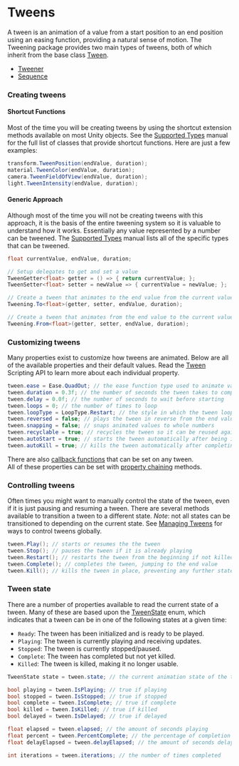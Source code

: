 # Tweens

A tween is an animation of a value from a start position to an end position using an easing function, providing a natural sense of motion. The Tweening package provides two main types of tweens, both of which inherit from the base class [Tween](xref:Zigurous.Tweening.Tween).

- [Tweener](xref:Zigurous.Tweening.Tweener`1)
- [Sequence](sequences.md)

### Creating tweens

#### Shortcut Functions

Most of the time you will be creating tweens by using the shortcut extension methods available on most Unity objects. See the [Supported Types](supported-types.md) manual for the full list of classes that provide shortcut functions. Here are just a few examples:

```csharp
transform.TweenPosition(endValue, duration);
material.TweenColor(endValue, duration);
camera.TweenFieldOfView(endValue, duration);
light.TweenIntensity(endValue, duration);
```

#### Generic Approach

Although most of the time you will not be creating tweens with this approach, it is the basis of the entire tweening system so it is valuable to understand how it works. Essentially any value represented by a number can be tweened. The [Supported Types](supported-types.md) manual lists all of the specific types that can be tweened.

```csharp
float currentValue, endValue, duration;

// Setup delegates to get and set a value
TweenGetter<float> getter = () => { return currentValue; };
TweenSetter<float> setter = newValue => { currentValue = newValue; };

// Create a tween that animates to the end value from the current value
Tweening.To<float>(getter, setter, endValue, duration);

// Create a tween that animates from the end value to the current value
Tweening.From<float>(getter, setter, endValue, duration);
```

### Customizing tweens

Many properties exist to customize how tweens are animated. Below are all of the available properties and their default values. Read the [Tween](xref:Zigurous.Tweening.Tween) Scripting API to learn more about each individual property.

```csharp
tween.ease = Ease.QuadOut; // the ease function type used to animate values
tween.duration = 0.3f; // the number of seconds the tween takes to complete
tween.delay = 0.0f; // the number of seconds to wait before starting
tween.loops = 0; // the number of times to loop
tween.loopType = LoopType.Restart; // the style in which the tween loops
tween.reversed = false; // plays the tween in reverse from the end value to the start value
tween.snapping = false; // snaps animated values to whole numbers
tween.recyclable = true; // recycles the tween so it can be reused again
tween.autoStart = true; // starts the tween automatically after being initialized
tween.autoKill = true; // kills the tween automatically after completing
```

There are also [callback functions](callbacks.md) that can be set on any tween.<br/>
All of these properties can be set with [property chaining](property-chaining.md) methods.

### Controlling tweens

Often times you might want to manually control the state of the tween, even if it is just pausing and resuming a tween. There are several methods available to transition a tween to a different state. *Note*: not all states can be transitioned to depending on the current state. See [Managing Tweens](managing-tweens.md) for ways to control tweens globally.

```csharp
tween.Play(); // starts or resumes the the tween
tween.Stop(); // pauses the tween if it is already playing
tween.Restart(); // restarts the tween from the beginning if not killed
tween.Complete(); // completes the tween, jumping to the end value
tween.Kill(); // kills the tween in place, preventing any further state changes
```

### Tween state

There are a number of properties available to read the current state of a tween. Many of these are based upon the [TweenState](xref:Zigurous.Tweening.TweenState) enum, which indicates that a tween can be in one of the following states at a given time:

- `Ready`: The tween has been initialized and is ready to be played.
- `Playing`: The tween is currently playing and receiving updates.
- `Stopped`: The tween is currently stopped/paused.
- `Complete`: The tween has completed but not yet killed.
- `Killed`: The tween is killed, making it no longer usable.

```csharp
TweenState state = tween.state; // the current animation state of the tween

bool playing = tween.IsPlaying; // true if playing
bool stopped = tween.IsStopped; // true if stopped
bool complete = tween.IsComplete; // true if complete
bool killed = tween.IsKilled; // true if killed
bool delayed = tween.IsDelayed; // true if delayed

float elapsed = tween.elapsed; // the amount of seconds playing
float percent = tween.PercentComplete; // the percentage of completion
float delayElapsed = tween.delayElapsed; // the amount of seconds delayed

int iterations = tween.iterations; // the number of times completed
```
